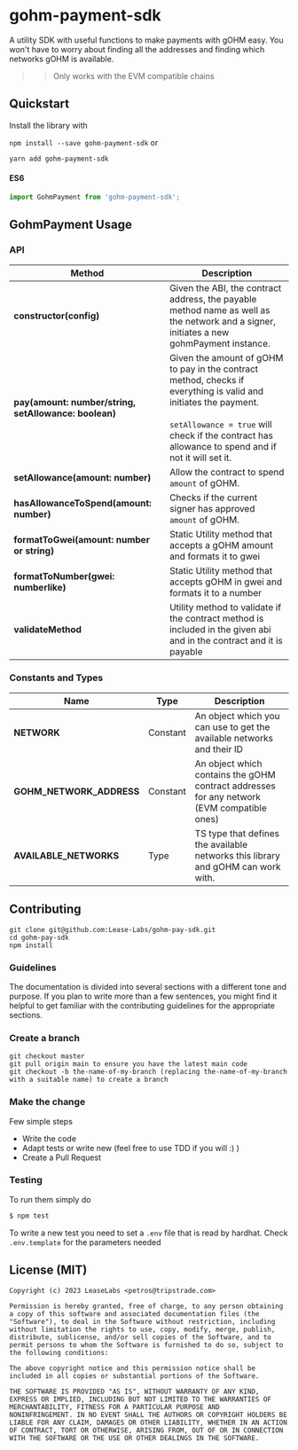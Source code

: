 # gohm-payment-sdk

A utility SDK with useful functions to make payments with gOHM easy. You won't have to worry about finding all the addresses
and finding which networks gOHM is available.

>> Only works with the EVM compatible chains

## Quickstart

Install the library with 

`npm install --save gohm-payment-sdk` or 

`yarn add gohm-payment-sdk`

#### ES6

```javascript
import GohmPayment from 'gohm-payment-sdk';
```

## GohmPayment Usage

### API

| Method                                                | Description                                                                                                                                                                                                                    |
|-------------------------------------------------------|--------------------------------------------------------------------------------------------------------------------------------------------------------------------------------------------------------------------------------|
| **constructor(config)**                               | Given the ABI, the contract address, the payable method name as well as the network and a signer, initiates a new gohmPayment instance.                                                                                        |
| **pay(amount: number/string, setAllowance: boolean)** | Given the amount of gOHM to pay in the contract method, checks if everything is valid and initiates the payment. <br/><br/> `setAllowance = true` will check if the contract has allowance to spend and if not it will set it. |
| **setAllowance(amount: number)**                      | Allow the contract to spend `amount` of gOHM.                                                                                                                                                                                  |
| **hasAllowanceToSpend(amount: number)**               | Checks if the current signer has approved `amount` of gOHM.                                                                                                                                                                    |
| **formatToGwei(amount: number or string)**            | Static Utility method that accepts a gOHM amount and formats it to gwei                                                                                                                                                        |
| **formatToNumber(gwei: numberlike)**                  | Static Utility method that accepts gOHM in gwei and formats it to a number                                                                                                                                                     |
| **validateMethod**                                    | Utility method to validate if the contract method is included in the given abi and in the contract and it is payable                                                                                                           |

### Constants and Types
| Name                     | Type     | Description                                                                                |
|--------------------------|----------|--------------------------------------------------------------------------------------------|
| **NETWORK**              | Constant | An object which you can use to get the available networks and their ID                     |
| **GOHM_NETWORK_ADDRESS** | Constant | An object which contains the gOHM contract addresses for any network (EVM compatible ones) |
| **AVAILABLE_NETWORKS**   | Type     | TS type that defines the available networks this library and gOHM can work with.           |


## Contributing

```
git clone git@github.com:Lease-Labs/gohm-pay-sdk.git
cd gohm-pay-sdk
npm install 
```

### Guidelines
The documentation is divided into several sections with a different tone and purpose. If you plan to write more than a few sentences, you might find it helpful to get familiar with the contributing guidelines for the appropriate sections.

### Create a branch
```
git checkout master
git pull origin main to ensure you have the latest main code
git checkout -b the-name-of-my-branch (replacing the-name-of-my-branch with a suitable name) to create a branch
```
### Make the change
Few simple steps
* Write the code
* Adapt tests or write new (feel free to use TDD if you will :) )
* Create a Pull Request

### Testing
To run them simply do
```sh
$ npm test
```

To write a new test you need to set a `.env` file that is read by hardhat. Check `.env.template` for the parameters needed

## License (MIT)

```
Copyright (c) 2023 LeaseLabs <petros@tripstrade.com>

Permission is hereby granted, free of charge, to any person obtaining
a copy of this software and associated documentation files (the
"Software"), to deal in the Software without restriction, including
without limitation the rights to use, copy, modify, merge, publish,
distribute, sublicense, and/or sell copies of the Software, and to
permit persons to whom the Software is furnished to do so, subject to
the following conditions:

The above copyright notice and this permission notice shall be
included in all copies or substantial portions of the Software.

THE SOFTWARE IS PROVIDED "AS IS", WITHOUT WARRANTY OF ANY KIND,
EXPRESS OR IMPLIED, INCLUDING BUT NOT LIMITED TO THE WARRANTIES OF
MERCHANTABILITY, FITNESS FOR A PARTICULAR PURPOSE AND
NONINFRINGEMENT. IN NO EVENT SHALL THE AUTHORS OR COPYRIGHT HOLDERS BE
LIABLE FOR ANY CLAIM, DAMAGES OR OTHER LIABILITY, WHETHER IN AN ACTION
OF CONTRACT, TORT OR OTHERWISE, ARISING FROM, OUT OF OR IN CONNECTION
WITH THE SOFTWARE OR THE USE OR OTHER DEALINGS IN THE SOFTWARE.
```
